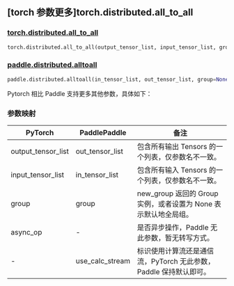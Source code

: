 ## [torch 参数更多]torch.distributed.all_to_all

### [torch.distributed.all_to_all](https://pytorch.org/docs/stable/distributed.html#torch.distributed.all_to_all)

```python
torch.distributed.all_to_all(output_tensor_list, input_tensor_list, group=None, async_op=False)
```

### [paddle.distributed.alltoall](https://www.paddlepaddle.org.cn/documentation/docs/zh/develop/api/paddle/distributed/alltoall_cn.html)

```python
paddle.distributed.alltoall(in_tensor_list, out_tensor_list, group=None, use_calc_stream=True)
```

Pytorch 相比 Paddle 支持更多其他参数，具体如下：

### 参数映射

| PyTorch            | PaddlePaddle    | 备注                                                              |
| ------------------ | --------------- | ----------------------------------------------------------------- |
| output_tensor_list | out_tensor_list | 包含所有输出 Tensors 的一个列表，仅参数名不一致。                 |
| input_tensor_list  | in_tensor_list  | 包含所有输入 Tensors 的一个列表，仅参数名不一致。                 |
| group              | group           | new_group 返回的 Group 实例，或者设置为 None 表示默认地全局组。                                               |
| async_op           | -               | 是否异步操作，Paddle 无此参数，暂无转写方式。                     |
| -                  | use_calc_stream | 标识使用计算流还是通信流，PyTorch 无此参数，Paddle 保持默认即可。 |
